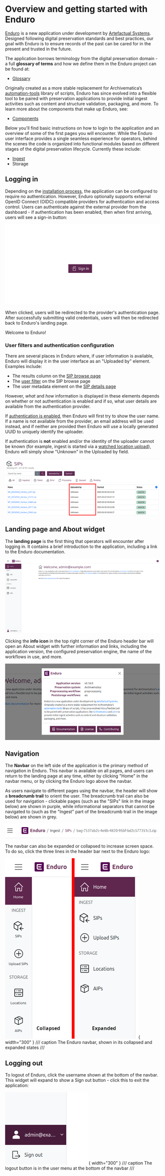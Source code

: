 # Overview and getting started with Enduro

[Enduro][Enduro] is a new application under development by [Artefactual
Systems]. Designed following digital preservation standards and best practices,
our goal with Enduro is to ensure records of the past can be cared for in the
present and trusted in the future.

The application borrows terminology from the digital preservation domain - a
full **glossary of terms** and how we define them in the Enduro project can be
found at:

* [Glossary](glossary.md)

Originally created as a more stable replacement for Archivematica’s
[automation-tools][automation-tools] library of scripts, Enduro has since
evolved into a flexible tool to be paired with preservation applications to
provide initial ingest activities such as content and structure validation,
packaging, and more. To learn more about the components that make up Enduro,
see:

* [Components](components.md)

Below you'll find basic instructions on how to login to the application and an
overview of some of the first pages you will encounter. While the Enduro user
interface provides a single seamless experience for operators, behind the scenes
the code is organized into functional modules based on different stages of the
digital preservation lifecycle. Currently these include:

* [Ingest](ingest/index.md)
* Storage

## Logging in

Depending on the [installation process][iac], the application can be
configured to require no authentication. However, Enduro optionally supports
external OpenID Connect (OIDC) compatible providers for authentication and
access control. Users can authenticate against the external provider from the
dashboard - if authentication has been enabled, then when first arriving, users
will see a sign-in button:

![The sign-in button when first navigating to Enduro](screenshots/sign-in-button.png)

When clicked, users will be redirected to the provider's authentication page.
After successfully submitting valid credentials, users will then be redirected
back to Enduro's landing page.

Welcome to Enduro!

### User filters and authentication configuration

There are several places in Enduro where, if user information is available,
Enduro will display it in the user interface as an "Uploaded by" element.
Examples include:

* The results column on the
  [SIP browse page](ingest/search-browse.md#browsing-results)
* The [user filter](ingest/search-browse.md#filter-by-uploader) on the SIP
  browse page
* The user metadata element on the
  [SIP details page](ingest/managing-ingest-workflows.md#sip-details)

However, _what_ and _how_ information is displayed in these elements depends on
whether or not authentication is enabled and if so, what user details are
available from the authentication provider.

If [authentication is enabled][iac], then Enduro will first try to show the user
name. If a name is not available from the provider, an email address will be
used instead, and if neither are provided then Enduro will use a locally
generated UUID to uniquely identify the uploader.

If authentication is **not** enabled and/or the identity of the uploader cannot
be known (for example, ingest is started via a
[watched location upload][watched-location]), Enduro will simply show "Unknown"
in the  Uploaded by field.

![SIP browse results with an unknown uploader](screenshots/unknown-uploaders.png)

## Landing page and About widget

The **landing page** is the first thing that operators will encounter after
logging in. It contains a brief introduction to the application, including a
link to the Enduro documentation.

![an image of the landing page in Enduro](screenshots/landing-page.png)

Clicking the **info icon** in the top right corner of the Enduro header bar will
open an About widget with further information and links, including the
application version, the configured preservation engine, the name of the
workflows in use, and more.

![the about widget with additional information and links](screenshots/about-widget.png)

## Navigation

The **Navbar** on the left side of the application is the primary method of
navigation in Enduro. This navbar is available on all pages, and users can
return to the landing page at any time, either by clicking "Home" in the navbar
menu, or by clicking the Enduro logo above the navbar.

As users navigate to different pages using the navbar, the header will show a
**breadcrumb trail** to orient the user. The breadcrumb trail can also be used
for navigation - clickable pages (such as the "SIPs" link in the image below)
are shown in purple, while informational separators that cannot be navigated to
(such as the "Ingest" part of the breadcrumb trail in the image below) are shown
in grey.

![breadcrumb trail above the navbar in Enduro](screenshots/breadcrumb-trail.png)

The navbar can also be expanded or collapsed to increase screen space. To do so,
click the three lines in the header bar next to the Enduro logo:

![Navbar states](screenshots/navbar-states.png){ width="300" }
/// caption
The Enduro navbar, shown in its collapsed and expanded states
///

## Logging out

To logout of Enduro, click the username shown at the bottom of the navbar. This
widget will expand to show a Sign out button - click this to exit the
application:

![Logout button](screenshots/logout.png){ width="300" }
/// caption
The logout button is in the user menu at the bottom of the navbar
///

[Artefactual Systems]: https://www.artefactual.com
[automation-tools]: https://github.com/artefactual/automation-tools
[Enduro]: https://github.com/artefactual-sdps/enduro
[iac]: ../admin-manual/iac.md
[watched-location]: ingest/submitting-content.md#initiate-ingest-via-a-watched-location-upload
